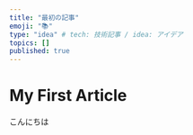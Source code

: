 ```yaml
---
title: "最初の記事"
emoji: "📚"
type: "idea" # tech: 技術記事 / idea: アイデア
topics: []
published: true 
---
```


# My First Article

こんにちは
